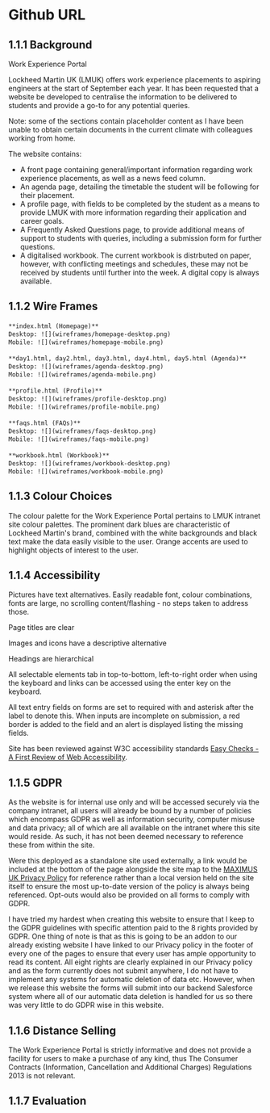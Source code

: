# Github URL


## 1.1.1 Background

Work Experience Portal

Lockheed Martin UK (LMUK) offers work experience placements to aspiring engineers at the start of September each year. It has been requested that a website be developed to centralise the information to be delivered to students and provide a go-to for any potential queries. 

Note: some of the sections contain placeholder content as I have been unable to obtain certain documents in the current climate with colleagues working from home. 

The website contains:
 - A front page containing general/important information regarding work experience placements, as well as a news feed column. 
 - An agenda page, detailing the timetable the student will be following for their placement. 
 - A profile page, with fields to be completed by the student as a means to provide LMUK with more information regarding their application and career goals. 
 - A Frequently Asked Questions page, to provide additional means of support to students with queries, including a submission form for further questions. 
 - A digitalised workbook. The current workbook is distrbuted on paper, however, with conflicting meetings and schedules, these may not be received by students until further into the week. A digital copy is always available. 

## 1.1.2 Wire Frames

    **index.html (Homepage)**
    Desktop: ![](wireframes/homepage-desktop.png)
    Mobile: ![](wireframes/homepage-mobile.png)

    **day1.html, day2.html, day3.html, day4.html, day5.html (Agenda)**
    Desktop: ![](wireframes/agenda-desktop.png)
    Mobile: ![](wireframes/agenda-mobile.png)

    **profile.html (Profile)**
    Desktop: ![](wireframes/profile-desktop.png)
    Mobile: ![](wireframes/profile-mobile.png)

    **faqs.html (FAQs)**
    Desktop: ![](wireframes/faqs-desktop.png)
    Mobile: ![](wireframes/faqs-mobile.png)

    **workbook.html (Workbook)**
    Desktop: ![](wireframes/workbook-desktop.png)
    Mobile: ![](wireframes/workbook-mobile.png)

## 1.1.3 Colour Choices
The colour palette for the Work Experience Portal pertains to LMUK intranet site colour palettes. The prominent dark blues are characteristic of Lockheed Martin's brand, combined with the white backgrounds and black text make the data easily visible to the user. Orange accents are used to highlight objects of interest to the user.  

## 1.1.4 Accessibility

Pictures have text alternatives. Easily readable font, colour combinations, fonts are large, no scrolling content/flashing - no steps taken to address those. 

Page titles are clear

Images and icons have a descriptive alternative

Headings are hierarchical

All selectable elements tab in top-to-bottom, left-to-right order when using the keyboard and links can be accessed using the enter key on the keyboard. 

All text entry fields on forms are set to required with and asterisk after the label to denote this. When inputs are incomplete on submission, a red border is added to the field and an alert is displayed listing the missing fields.

Site has been reviewed against W3C accessibility standards [Easy Checks - A First Review of Web Accessibility](https://www.w3.org/WAI/test-evaluate/preliminary/). 

## 1.1.5 GDPR



As the website is for internal use only and will be accessed securely via the company intranet, all users will already be bound by a number of policies which encompass GDPR as well as information security, computer misuse and data privacy; all of which are all available on the intranet where this site would reside. As such, it has not been deemed necessary to reference these from within the site.

Were this deployed as a standalone site used externally, a link would be included at the bottom of the page alongside the site map to the [MAXIMUS UK Privacy Policy](https://maximusuk.co.uk/privacy-policy) for reference rather than a local version held on the site itself to ensure the most up-to-date version of the policy is always being referenced. Opt-outs would also be provided on all forms to comply with GDPR.

I have tried my hardest when creating this website to ensure that I keep to the GDPR guidelines with specific attention paid to the 8 rights provided by GDPR.
One thing of note is that as this is going to be an addon to our already existing website I have linked to our Privacy policy in the footer of every one of the pages to ensure that every user has ample opportunity to read its content.
All eight rights are clearly explained in our Privacy policy and as the form currently does not submit anywhere, I do not have to implement any systems for automatic deletion of data etc. However, when we release this website the forms will submit into our backend Salesforce system where all of our automatic data deletion is handled for us so there was very little to do GDPR wise in this website.

## 1.1.6 Distance Selling

The Work Experience Portal is strictly informative and does not provide a facility for users to make a purchase of any kind, thus The Consumer Contracts (Information, Cancellation and Additional Charges) Regulations 2013 is not relevant. 

## 1.1.7 Evaluation